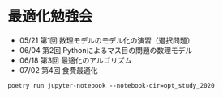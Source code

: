# 最適化勉強会

- 05/21 第1回 数理モデルのモデル化の演習（選択問題）
- 06/04 第2回 Pythonによるマス目の問題の数理モデル
- 06/18 第3回 最適化のアルゴリズム
- 07/02 第4回 食費最適化

```
poetry run jupyter-notebook --notebook-dir=opt_study_2020
```


